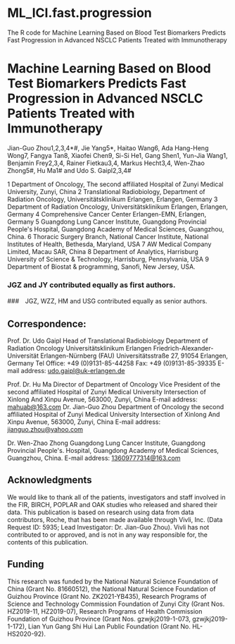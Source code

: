 # ML_ICI.fast.progression
The R code for Machine Learning Based on Blood Test Biomarkers Predicts Fast Progression in Advanced NSCLC Patients Treated with Immunotherapy


# Machine Learning Based on Blood Test Biomarkers Predicts Fast Progression in Advanced NSCLC Patients Treated with Immunotherapy
Jian-Guo Zhou1,2,3,4*#, Jie Yang5*, Haitao Wang6, Ada Hang-Heng Wong7, Fangya Tan8, Xiaofei Chen9, Si-Si He1, Gang Shen1, Yun-Jia Wang1, Benjamin Frey2,3,4, Rainer Fietkau3,4, Markus Hecht3,4, Wen-Zhao Zhong5#, Hu Ma1# and Udo S. Gaipl2,3,4#

1 Department of Oncology, The second affiliated Hospital of Zunyi Medical University, Zunyi, China
2 Translational Radiobiology, Department of Radiation Oncology, Universitätsklinikum Erlangen, Erlangen, Germany
3 Department of Radiation Oncology, Universitätsklinikum Erlangen, Erlangen, Germany
4 Comprehensive Cancer Center Erlangen-EMN, Erlangen, Germany
5 Guangdong Lung Cancer Institute, Guangdong Provincial People's Hospital, Guangdong Academy of Medical Sciences, Guangzhou, China.
6 Thoracic Surgery Branch, National Cancer Institute, National Institutes of Health, Bethesda, Maryland, USA 
7 AW Medical Company Limited, Macau SAR, China 
8 Department of Analytics, Harrisburg University of Science & Technology, Harrisburg, Pennsylvania, USA
9 Department of Biostat & programming, Sanofi, New Jersey, USA.

### JGZ and JY contributed equally as first authors.
###　JGZ, WZZ, HM and USG contributed equally as senior authors.
## Correspondence:
Prof. Dr. Udo Gaipl
Head of Translational Radiobiology
Department of Radiation Oncology
Universitätsklinikum Erlangen
Friedrich-Alexander-Universität Erlangen-Nürnberg (FAU)
Universitätsstraße 27, 91054 Erlangen, Germany
Tel Office: +49 (0)9131-85-44258
Fax: +49 (0)9131-85-39335
E-mail address: udo.gaipl@uk-erlangen.de 

Prof. Dr. Hu Ma
Director of Department of Oncology
Vice President of the second affiliated Hospital of Zunyi Medical University
Intersection of Xinlong And Xinpu Avenue, 563000, Zunyi, China
E-mail address: mahuab@163.com
Dr. Jian-Guo Zhou
Department of Oncology
the second affiliated Hospital of Zunyi Medical University
Intersection of Xinlong And Xinpu Avenue, 563000, Zunyi, China
E-mail address: jianguo.zhou@yahoo.com

Dr. Wen-Zhao Zhong
Guangdong Lung Cancer Institute, Guangdong Provincial People's. Hospital, Guangdong Academy of Medical Sciences, Guangzhou, China.
E-mail address: 13609777314@163.com


## Acknowledgments
We would like to thank all of the patients, investigators and staff involved in the FIR, BIRCH, POPLAR and OAK studies who released and shared their data. This publication is based on research using data from data contributors, Roche, that has been made available through Vivli, Inc. (Data Request ID: 5935; Lead Investigator: Dr. Jian-Guo Zhou). Vivli has not contributed to or approved, and is not in any way responsible for, the contents of this publication. 

## Funding
This research was funded by the National Natural Science Foundation of China (Grant No. 81660512), the National Natural Science Foundation of Guizhou Province (Grant No. ZK2021-YB435), Research Programs of Science and Technology Commission Foundation of Zunyi City (Grant Nos. HZ2019-11, HZ2019-07), Research Programs of Health Commission Foundation of Guizhou Province (Grant Nos. gzwjkj2019-1-073, gzwjkj2019-1-172), Lian Yun Gang Shi Hui Lan Public Foundation (Grant No. HL-HS2020-92).



